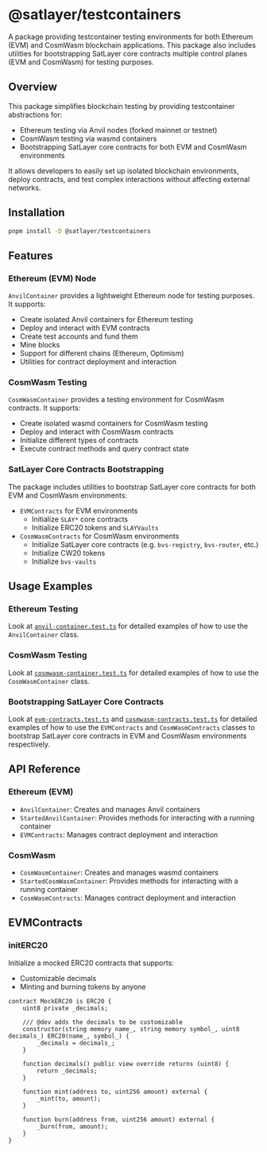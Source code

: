 # @satlayer/testcontainers

A package providing testcontainer testing environments for both Ethereum (EVM) and CosmWasm blockchain applications.
This package also includes utilities for bootstrapping SatLayer core contracts multiple control planes (EVM and CosmWasm) for testing purposes.

## Overview

This package simplifies blockchain testing by providing testcontainer abstractions for:

- Ethereum testing via Anvil nodes (forked mainnet or testnet)
- CosmWasm testing via wasmd containers
- Bootstrapping SatLayer core contracts for both EVM and CosmWasm environments

It allows developers to easily set up isolated blockchain environments, deploy contracts, and test complex interactions without affecting external networks.

## Installation

```bash
pnpm install -D @satlayer/testcontainers
```

## Features

### Ethereum (EVM) Node

`AnvilContainer` provides a lightweight Ethereum node for testing purposes. It supports:

- Create isolated Anvil containers for Ethereum testing
- Deploy and interact with EVM contracts
- Create test accounts and fund them
- Mine blocks
- Support for different chains (Ethereum, Optimism)
- Utilities for contract deployment and interaction

### CosmWasm Testing

`CosmWasmContainer` provides a testing environment for CosmWasm contracts. It supports:

- Create isolated wasmd containers for CosmWasm testing
- Deploy and interact with CosmWasm contracts
- Initialize different types of contracts
- Execute contract methods and query contract state

### SatLayer Core Contracts Bootstrapping

The package includes utilities to bootstrap SatLayer core contracts for both EVM and CosmWasm environments:

- `EVMContracts` for EVM environments
  - Initialize `SLAY*` core contracts
  - Initialize ERC20 tokens and `SLAYVaults`
- `CosmWasmContracts` for CosmWasm environments
  - Initialize SatLayer core contracts (e.g. `bvs-registry`, `bvs-router`, etc.)
  - Initialize CW20 tokens
  - Initialize `bvs-vaults`

## Usage Examples

### Ethereum Testing

Look at [`anvil-container.test.ts`](./src/anvil-container.test.ts) for detailed examples of how to use the `AnvilContainer` class.

### CosmWasm Testing

Look at [`cosmwasm-container.test.ts`](./src/cosmwasm-container.test.ts) for detailed examples of how to use the `CosmWasmContainer` class.

### Bootstrapping SatLayer Core Contracts

Look at [`evm-contracts.test.ts`](./src/evm-contracts.test.ts) and [`cosmwasm-contracts.test.ts`](./src/cosmwasm-contracts.test.ts) for detailed examples of how to use the `EVMContracts` and `CosmWasmContracts` classes to bootstrap SatLayer core contracts in EVM and CosmWasm environments respectively.

## API Reference

### Ethereum (EVM)

- `AnvilContainer`: Creates and manages Anvil containers
- `StartedAnvilContainer`: Provides methods for interacting with a running container
- `EVMContracts`: Manages contract deployment and interaction

### CosmWasm

- `CosmWasmContainer`: Creates and manages wasmd containers
- `StartedCosmWasmContainer`: Provides methods for interacting with a running container
- `CosmWasmContracts`: Manages contract deployment and interaction

## EVMContracts

### initERC20

Initialize a mocked ERC20 contracts that supports:

- Customizable decimals
- Minting and burning tokens by anyone

```solidity
contract MockERC20 is ERC20 {
    uint8 private _decimals;

    /// @dev adds the decimals to be customizable
    constructor(string memory name_, string memory symbol_, uint8 decimals_) ERC20(name_, symbol_) {
        _decimals = decimals_;
    }

    function decimals() public view override returns (uint8) {
        return _decimals;
    }

    function mint(address to, uint256 amount) external {
        _mint(to, amount);
    }

    function burn(address from, uint256 amount) external {
        _burn(from, amount);
    }
}
```
